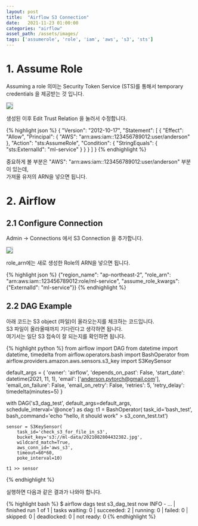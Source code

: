 ```yaml
---
layout: post 
title:  "Airflow S3 Connection"
date:   2021-11-23 01:00:00 
categories: "airflow"
asset_path: /assets/images/ 
tags: ['assumerole', 'role', 'iam', 'aws', 's3', 'sts']
---
```



# 1. Assume Role

Assuming a role 의미는 Security Token Service (STS)를 통해서 temporary credentials 을 제공받는 것 입니다. <br>

<img src="{{ page.asset_path }}role_01.png" class="center img-responsive img-rounded img-fluid" style="border:1px solid #aaa; max-width:800px;">


생성된 이후 Edit Trust Relation 을 눌러서 수정합니다.

{% highlight json %}
{
  "Version": "2012-10-17",
  "Statement": [
    {
      "Effect": "Allow",
      "Principal": {
        "AWS": "arn:aws:iam::123456789012:user/anderson"
      },
      "Action": "sts:AssumeRole",
      "Condition": {
        "StringEquals": {
          "sts:ExternalId": "ml-service"
        }
      }
    }
  ]
}
{% endhighlight %}

중요하게 볼 부분은 "AWS": "arn:aws:iam::123456789012:user/anderson" 부분이 있는데, <br>
가져올 유저의 ARN을 넣으면 됩니다. 


# 2. Airflow 

## 2.1 Configure Connection

Admin -> Connections 에서 S3 Connection 을 추가합니다.

<img src="{{ page.asset_path }}role_02.png" class="center img-responsive img-rounded img-fluid" style="border:1px solid #aaa; max-width:800px;">

role_arn에는 새로 생성한 Role의 ARN을 넣으면 됩니다. 

{% highlight json %}
{"region_name": "ap-northeast-2",
 "role_arn": "arn:aws:iam::123456789012:role/ml-service",
 "assume_role_kwargs": {"ExternalId": "ml-service"}}
{% endhighlight %}


## 2.2 DAG Example

아래 코드는 S3 object (파일)이 올라오는지를 체크하는 코드입니다. <br>
S3 파일이 올라올때까지 기다린다고 생각하면 됩니다.<br>
여기서는 일단 S3 접속이 잘 되는지를 확인하면 됩니다.

{% highlight python %}
from airflow import DAG
from datetime import datetime, timedelta
from airflow.operators.bash import BashOperator
from airflow.providers.amazon.aws.sensors.s3_key import S3KeySensor

default_args = {
    'owner': 'airflow',
    'depends_on_past': False,
    'start_date': datetime(2021, 11, 1),
    'email': ['anderson.pytorch@gmail.com'],
    'email_on_failure': False,
    'email_on_retry': False,
    'retries': 5,
    'retry_delay': timedelta(minutes=5)
}

with DAG('s3_dag_test', default_args=default_args, schedule_interval='@once') as dag:
    t1 = BashOperator(
        task_id='bash_test',
        bash_command='echo "hello, it should work" > s3_conn_test.txt')

    sensor = S3KeySensor(
        task_id='check_s3_for_file_in_s3',
        bucket_key='s3://ml-data/2021082804432382.jpg',
        wildcard_match=True,
        aws_conn_id='aws_s3',
        timeout=60*60,
        poke_interval=10)

    t1 >> sensor
{% endhighlight %}

실행하면 다음과 같은 결과가 나와야 합니다. 

{% highlight bash %}
$ airflow dags test s3_dag_test now
INFO - ... | finished run 1 of 1 | tasks waiting: 0 | succeeded: 2 | running: 0 | failed: 0 | skipped: 0 | deadlocked: 0 | not ready: 0
{% endhighlight %}